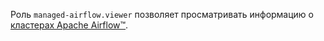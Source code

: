 Роль `managed-airflow.viewer` позволяет просматривать информацию о [кластерах Apache Airflow™](../../managed-airflow/concepts/index.md#cluster).
